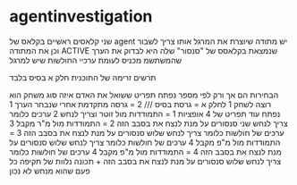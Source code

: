# agentinvestigation

שני קלאסים ראשיים בקלאס של agent יש מתודה שיוצרת את המרגל אותו צריך לשבור וכן את המתודה ACTIVE שנמצאת בקלאסס של "סנסור" שלה היא לבדוק את הערך שהמשתשמ מכניס לעומת ערכיי החולשות שיש למרגל 


תרשים זרימה של התוכנית חלק א בסיס בלבד  

הבחירות הם אך ורק לפי מספר 
נפתח תפריט ששואל את האדם איזה סוג משחק הוא רוצה לשחק 1 לחלק א = גרסת בסיס /// 2 = גרסה מתקדמת 
אחרי שנבחר הערך 1
נפתח עוד תפריט של 4 אופציות 
 1 = התמודדות מול זוטר וצריך לנחש 2 ערכים כלומר צריך לנחש שני סנסורים על מנת לנצח את בסבב הזה 
2 = התמודדות מול מ"ר מקבל 3 ערכים של חולשות כלומר צריך לנחש שלוש סנסורים על מנת לנצח את בסבב הזה 
3 = התמודדות מול מ"פ מקבל 4 ערכים של חולשות כלומר צריך לנחש שלוש סנסורים על מנת לנצח את בסבב הזה 
4 = התמודדות מול מ"פ מקבל 4 ערכים של חולשות כלומר צריך לנחש שלוש סנסורים על מנת לנצח את בסבב הזה + תכונה נלוות של תקיפה כל פעם שהוא מנחש לא נכון  



